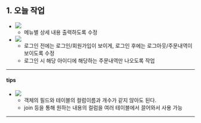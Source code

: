 ## 1. 오늘 작업
- ![](image/20241007%20work.jpg)
	- 메뉴별 상세 내용 출력하도록 수정
- ![](image/20241007%20work2.jpg)
	- 로그인 전에는 로그인/회원가입이 보이게, 로그인 후에는 로그아웃/주문내역이 보이도록 수정
	- 로그인 시 해당 아이디에 해당하는 주문내역만 나오도록 작업

---
#### tips
- ![](image/필요한%20컬럼을%20join으로%20엮어서%20객체로%20변환%20가능.jpg)
	- 객체의 필드와 테이블의 컬럼이름과 개수가 같지 않아도 된다.
	- join 등을 통해 원하는 내용의 컬럼을 여러 테이블에서 끌어와서 사용 가능

---
